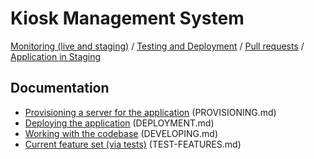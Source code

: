 # Kiosk Management System

[Monitoring (live and staging)](https://sentry.io/joi-polloi/science-museum-kiosk-management/) /
[Testing and Deployment](https://bitbucket.org/rckt/sciencemuseum-kiosk-management/addon/pipelines/home#!/) / 
[Pull requests](https://bitbucket.org/rckt/sciencemuseum-kiosk-management/pull-requests/) / 
[Application in Staging](https://kms.scimus.clients.joipolloi.com/)

## Documentation

* [Provisioning a server for the application](docs/PROVISIONING.md) (PROVISIONING.md)
* [Deploying the application](docs/DEPLOYMENT.md) (DEPLOYMENT.md)
* [Working with the codebase](docs/DEVELOPING.md) (DEVELOPING.md)
* [Current feature set (via tests)](docs/TEST-FEATURES.md) (TEST-FEATURES.md)
